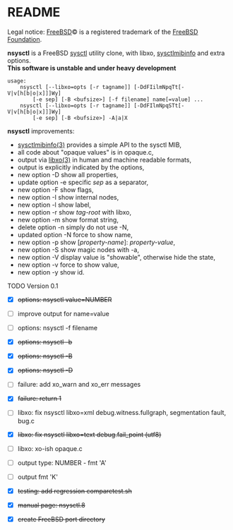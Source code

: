 README
======

Legal notice: [FreeBSD](http://www.freebsd.org)&copy; is a registered trademark of the [FreeBSD Foundation](https://www.freebsdfoundation.org).  

**nsysctl** is a FreeBSD [sysctl](https://man.freebsd.org/sysctl/8) 
utility clone,  with libxo, [sysctlmibinfo](https://wiki.freebsd.org/AlfonsoSiciliano/sysctlmibinfo) and extra options.  
**This software is unstable and under heavy development**  
```
usage:
	nsysctl [--libxo=opts [-r tagname]] [-DdFIilmNpqTt[-V|v[h[b|o|x]]]Wy]
		[-e sep] [-B <bufsize>] [-f filename] name[=value] ...
	nsysctl [--libxo=opts [-r tagname]] [-DdFIlmNpqSTt[-V|v[h[b|o|x]]]Wy]
		[-e sep] [-B <bufsize>] -A|a|X
```

**nsysctl** improvements: 

 * [sysctlmibinfo(3)](https://wiki.freebsd.org/AlfonsoSiciliano/sysctlmibinfo) provides a simple API to the sysctl MIB, 
 * all code about "opaque values" is in opaque.c, 
 * output via [libxo(3)](https://wiki.freebsd.org/LibXo) in human and machine readable formats,
 * output is explicitly indicated by the options,
 * new option -D show all properties,
 * update option -e specific _sep_ as a separator,
 * new option -F show flags,
 * new option -I show internal nodes,
 * new option -l show label,
 * new option -r show _tag-root_ with libxo,
 * new option -m show format string,
 * delete option -n simply do not use -N,
 * updated option -N force to show name,
 * new option -p show [_property-name_]: _property-value_,
 * new option -S show magic nodes with -a,
 * new option -V display value is "showable", otherwise hide the state,
 * new option -v force to show value,
 * new option -y show id.


TODO Version 0.1

 * [X] ~~options: nsysctl value=NUMBER~~
 * [ ] improve output for name=value
 * [ ] options: nsysctl -f filename
 * [X] ~~options: nsysctl -b~~
 * [X] ~~options: nsysctl -B~~
 * [X] ~~options: nsysctl -D~~
 * [ ] failure: add xo\_warn and xo\_err messages
 * [X] ~~failure: return 1~~
 * [ ] libxo: fix nsysctl libxo=xml debug.witness.fullgraph, segmentation fault, bug.c
 * [X] ~~libxo: fix nsysctl libxo=text debug.fail\_point  (utf8)~~
 * [ ] libxo: xo-ish opaque.c
 * [ ] output type: NUMBER - fmt 'A'
 * [ ] output fmt 'K'
 * [X] ~~testing: add regression comparetest.sh~~
 * [X] ~~manual page: nsysctl.8~~
 * [X] ~~create FreeBSD port directory~~

